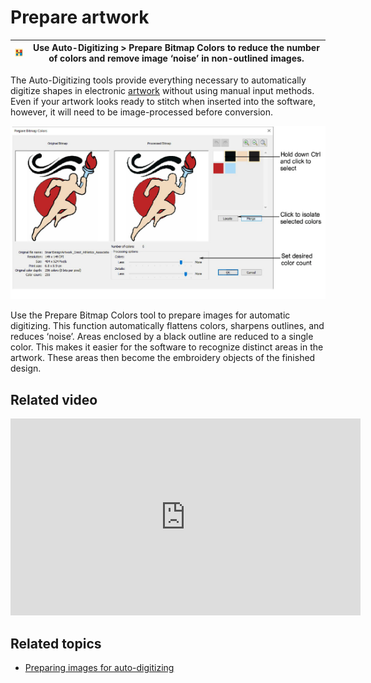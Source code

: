# Prepare artwork

| ![BitmapPreparation.png](assets/BitmapPreparation.png) | Use Auto-Digitizing > Prepare Bitmap Colors to reduce the number of colors and remove image ‘noise’ in non-outlined images. |
| ------------------------------------------------------ | --------------------------------------------------------------------------------------------------------------------------- |

The Auto-Digitizing tools provide everything necessary to automatically digitize shapes in electronic [artwork](../../glossary/glossary) without using manual input methods. Even if your artwork looks ready to stitch when inserted into the software, however, it will need to be image-processed before conversion.

![PrepareBitmapColors.png](assets/PrepareBitmapColors.png)

Use the Prepare Bitmap Colors tool to prepare images for automatic digitizing. This function automatically flattens colors, sharpens outlines, and reduces ‘noise’. Areas enclosed by a black outline are reduced to a single color. This makes it easier for the software to recognize distinct areas in the artwork. These areas then become the embroidery objects of the finished design.

## Related video

<iframe src="https://www.youtube.com/embed/rJo6CWJ5uFU" frameborder="0" 
		 allow="accelerometer; autoplay; encrypted-media; gyroscope; picture-in-picture" 
		 allowfullscreen="" style="width: 560px; height: 315px;">
<p>&#160;</p>
</iframe>

## Related topics

- [Preparing images for auto-digitizing](../../Automatic/bitmaps/Preparing_images_for_auto-digitizing)
